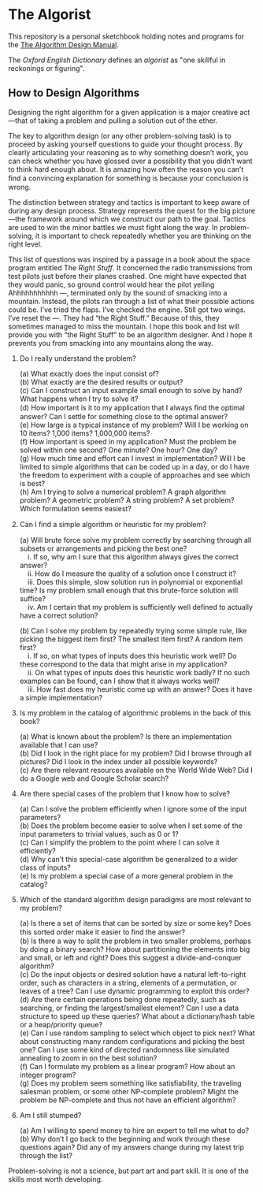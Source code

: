 # The Algorist

This repository is a personal sketchbook holding notes and programs for the [The Algorithm Design Manual](https://www.amazon.com/Algorithm-Design-Manual-Steven-Skiena/dp/1849967202).

The _Oxford English Dictionary_ defines an _algorist_ as "one skillful in reckonings or figuring".

## How to Design Algorithms

Designing the right algorithm for a given application is a major creative act—that of taking a problem and pulling a solution out of the ether.

The key to algorithm design (or any other problem-solving task) is to proceed by asking yourself questions to guide your thought process. By clearly articulating your reasoning as to why something doesn’t work, you can check whether you have glossed over a possibility that you didn’t want to think hard enough about. It is amazing how often the reason you can’t ﬁnd a convincing explanation for something is because your conclusion is wrong.

The distinction between strategy and tactics is important to keep aware of during any design process. Strategy represents the quest for the big picture—the framework around which we construct our path to the goal. Tactics are used to win the minor battles we must fight along the way. In problem-solving, it is important to check repeatedly whether you are thinking on the right level.

This list of questions was inspired by a passage in a book about the space program entitled The _Right Stuff_. It concerned the radio transmissions from test pilots just before their planes crashed. One might have expected that they would panic, so ground control would hear the pilot yelling Ahhhhhhhhhhh —, terminated only by the sound of smacking into a mountain. Instead, the pilots ran through a list of what their possible actions could be. I’ve tried the flaps. I’ve checked the engine. Still got two wings. I’ve reset the —. They had “the Right Stuff.” Because of this, they sometimes managed to miss the mountain. I hope this book and list will provide you with “the Right Stuff” to be an algorithm designer. And I hope it prevents you from smacking into any mountains along the way.

1. Do I really understand the problem?

   (a) What exactly does the input consist of?  
   (b) What exactly are the desired results or output?  
   (c) Can I construct an input example small enough to solve by hand? What happens when I try to solve it?  
   (d) How important is it to my application that I always ﬁnd the optimal answer? Can I settle for something close to the optimal answer?  
   (e) How large is a typical instance of my problem? Will I be working on 10 items? 1,000 items? 1,000,000 items?  
   (f) How important is speed in my application? Must the problem be solved within one second? One minute? One hour? One day?  
   (g) How much time and effort can I invest in implementation? Will I be limited to simple algorithms that can be coded up in a day, or do I have the freedom to experiment with a couple of approaches and see which is best?  
   (h) Am I trying to solve a numerical problem? A graph algorithm problem? A geometric problem? A string problem? A set problem? Which formulation seems easiest?

2. Can I ﬁnd a simple algorithm or heuristic for my problem?

   (a) Will brute force solve my problem correctly by searching through all subsets or arrangements and picking the best one?  
   &nbsp;&nbsp;&nbsp;&nbsp;i. If so, why am I sure that this algorithm always gives the correct answer?  
   &nbsp;&nbsp;&nbsp;&nbsp;ii. How do I measure the quality of a solution once I construct it?  
   &nbsp;&nbsp;&nbsp;&nbsp;iii. Does this simple, slow solution run in polynomial or exponential time? Is my problem small enough that this brute-force solution will suffice?  
   &nbsp;&nbsp;&nbsp;&nbsp;iv. Am I certain that my problem is sufficiently well defined to actually have a correct solution?

   (b) Can I solve my problem by repeatedly trying some simple rule, like picking the biggest item first? The smallest item first? A random item first?  
   &nbsp;&nbsp;&nbsp;&nbsp;i. If so, on what types of inputs does this heuristic work well? Do these correspond to the data that might arise in my application?  
   &nbsp;&nbsp;&nbsp;&nbsp;ii. On what types of inputs does this heuristic work badly? If no such examples can be found, can I show that it always works well?  
   &nbsp;&nbsp;&nbsp;&nbsp;iii. How fast does my heuristic come up with an answer? Does it have a simple implementation?

3. Is my problem in the catalog of algorithmic problems in the back of this book?

   (a) What is known about the problem? Is there an implementation available that I can use?  
   (b) Did I look in the right place for my problem? Did I browse through all pictures? Did I look in the index under all possible keywords?  
   (c) Are there relevant resources available on the World Wide Web? Did I do a Google web and Google Scholar search?

4. Are there special cases of the problem that I know how to solve?

   (a) Can I solve the problem efficiently when I ignore some of the input parameters?  
   (b) Does the problem become easier to solve when I set some of the input parameters to trivial values, such as 0 or 1?  
   (c) Can I simplify the problem to the point where I can solve it efficiently?  
   (d) Why can’t this special-case algorithm be generalized to a wider class of inputs?  
   (e) Is my problem a special case of a more general problem in the catalog?

5. Which of the standard algorithm design paradigms are most relevant to my problem?

   (a) Is there a set of items that can be sorted by size or some key? Does this sorted order make it easier to ﬁnd the answer?  
   (b) Is there a way to split the problem in two smaller problems, perhaps by doing a binary search? How about partitioning the elements into big and small, or left and right? Does this suggest a divide-and-conquer algorithm?  
   (c) Do the input objects or desired solution have a natural left-to-right order, such as characters in a string, elements of a permutation, or leaves of a tree? Can I use dynamic programming to exploit this order?  
   (d) Are there certain operations being done repeatedly, such as searching, or finding the largest/smallest element? Can I use a data structure to speed up these queries? What about a dictionary/hash table or a heap/priority queue?  
   (e) Can I use random sampling to select which object to pick next? What about constructing many random configurations and picking the best one? Can I use some kind of directed randomness like simulated annealing to zoom in on the best solution?  
   (f) Can I formulate my problem as a linear program? How about an integer program?  
   (g) Does my problem seem something like satisfiability, the traveling salesman problem, or some other NP-complete problem? Might the problem be NP-complete and thus not have an efficient algorithm?

6. Am I still stumped?

   (a) Am I willing to spend money to hire an expert to tell me what to do?  
   (b) Why don’t I go back to the beginning and work through these questions again? Did any of my answers change during my latest trip through the list?

Problem-solving is not a science, but part art and part skill. It is one of the skills most worth developing.
